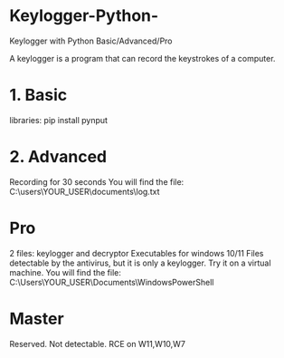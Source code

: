 # Keylogger-Python-
Keylogger with Python  Basic/Advanced/Pro

A keylogger is a program that can record the keystrokes of a computer.

# 1. Basic
libraries: pip install pynput

# 2. Advanced
Recording for 30 seconds
You will find the file: C:\users\YOUR_USER\documents\log.txt

# Pro 
2 files: keylogger and decryptor
Executables for windows 10/11
Files detectable by the antivirus, but it is only a keylogger. Try it on a virtual machine.
You will find the file: C:\Users\YOUR_USER\Documents\WindowsPowerShell

# Master 
Reserved. Not detectable. RCE on W11,W10,W7
